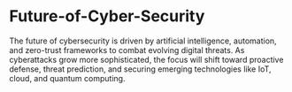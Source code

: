 # Future-of-Cyber-Security
The future of cybersecurity is driven by artificial intelligence, automation, and zero-trust frameworks to combat evolving digital threats. As cyberattacks grow more sophisticated, the focus will shift toward proactive defense, threat prediction, and securing emerging technologies like IoT, cloud, and quantum computing.
